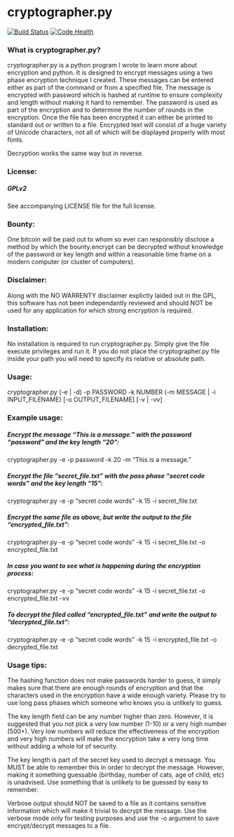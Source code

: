 cryptographer.py
================

[![Build Status](https://travis-ci.org/xzovy/cryptographer.py.svg?branch=master)](https://travis-ci.org/xzovy/cryptographer.py) [![Code Health](https://landscape.io/github/xzovy/cryptographer.py/master/landscape.svg?style=flat)](https://landscape.io/github/xzovy/cryptographer.py/master)

### What is cryptographer.py?

cryptographer.py is a python program I wrote to learn more about encryption and python.
It is designed to encrypt messages using a two phase encryption technique I
created. These messages can be entered either as part of the command or from a specified
file. The message is encrypted with password which is hashed at runtime to ensure
complexity and length without making it hard to remember. The password is used as part
of the encryption and to determine the number of rounds in the encryption. Once the file
has been encrypted it can either be printed to standard out or written to a file. Encrypted
text will consist of a huge variety of Unicode characters, not all of which will be displayed
properly with most fonts.

Decryption works the same way but in reverse.

###  License:
##### GPLv2

See accompanying LICENSE file for the full license.

### Bounty:

One bitcoin will be paid out to whom so ever can responsibly disclose a method by which the 
bounty.encrypt can be decrypted without knowledge of the password or key length and within a
reasonable time frame on a modern computer (or cluster of computers).  

### Disclaimer:

Along with the NO WARRENTY disclaimer explictly laided out in the GPL, this software
has not been independantly reviewed and should NOT be used for any application for which
strong encryption is required.

### Installation:

No installation is required to run cryptographer.py. Simply give the file execute privileges
and run it. If you do not place the cryptographer.py file inside your path you will need to
specify its relative or absolute path.

### Usage:

cryptographer.py (-e | -d) -p PASSWORD -k NUMBER (-m MESSAGE | -i INPUT_FILENAME) [-o OUTPUT_FILENAME] [-v | -vv]

### Example usage:

##### Encrypt the message “This is a message.” with the password “password” and the key length “20”:

cryptographer.py -e -p password -k 20 -m “This is a message.”


##### Encrypt the file “secret_file.txt” with the pass phase “secret code words” and the key length “15”:

cryptographer.py -e -p “secret code words” -k 15 -i secret_file.txt


##### Encrypt the same file as above, but write the output to the file “encrypted_file.txt”:

cryptographer.py -e -p “secret code words” -k 15 -i secret_file.txt -o encrypted_file.txt


##### In case you want to see what is happening during the encryption process:

cryptographer.py -e -p “secret code words” -k 15 -i secret_file.txt -o encrypted_file.txt -vv


##### To decrypt the filed called “encrypted_file.txt” and write the output to “decrypted_file.txt”:

cryptographer.py -e -p “secret code words” -k 15 -i encrypted_file.txt -o decrypted_file.txt

### Usage tips:

The hashing function does not make passwords harder to guess, it simply makes sure that there
are enough rounds of encryption and that the characters used in the encryption have a wide
enough variety. Please try to use long pass phases which someone who knows you is unlikely
to guess.

The key length field can be any number higher than zero. However, it is suggested that you
not pick a very low number (1-10) or a very high number (500+). Very low numbers will reduce
the effectiveness of the encryption and very high numbers will make the encryption take a
very long time without adding a whole lot of security.

The key length is part of the secret key used to decrypt a message. You MUST be able to
remember this in order to decrypt the message. However, making it something guessable
(birthday, number of cats, age of child, etc) is unadvised.
Use something that is unlikely to be guessed by easy to remember.

Verbose output should NOT be saved to a file as it contains sensitive information which will
make it trivial to decrypt the message. Use the verbose mode only for testing purposes and
use the -o argument to save encrypt/decrypt messages to a file.
